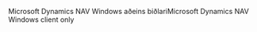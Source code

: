 <span data-ttu-id="c7652-101">Microsoft Dynamics NAV Windows aðeins biðlari</span><span class="sxs-lookup"><span data-stu-id="c7652-101">Microsoft Dynamics NAV Windows client only</span></span>